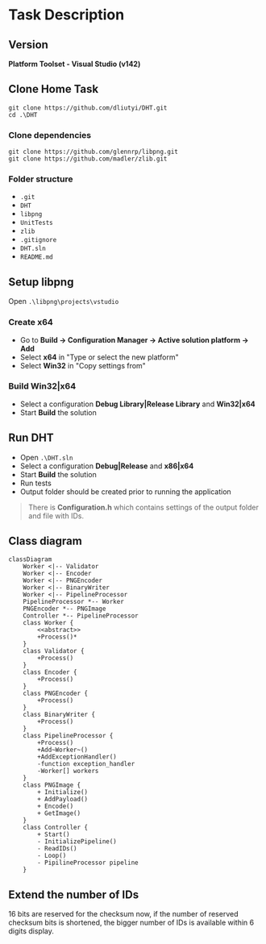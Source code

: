 # Task Description

## Version
**Platform Toolset - Visual Studio (v142)**

## Clone Home Task
```
git clone https://github.com/dliutyi/DHT.git
cd .\DHT
```

### Clone dependencies
``` 
git clone https://github.com/glennrp/libpng.git
git clone https://github.com/madler/zlib.git
```

### Folder structure

- `.git`
- `DHT`
- `libpng`
- `UnitTests`
- `zlib`
- `.gitignore`
- `DHT.sln`
- `README.md`

## Setup libpng
Open `.\libpng\projects\vstudio`

### Create x64
- Go to **Build -> Configuration Manager -> Active solution platform -> Add**
- Select **x64** in "Type or select the new platform"
- Select **Win32** in "Copy settings from"

### Build Win32|x64
- Select a configuration **Debug Library|Release Library** and **Win32|x64**
- Start **Build** the solution

## Run DHT
- Open `.\DHT.sln`
- Select a configuration **Debug|Release** and **x86|x64**
- Start **Build** the solution
- Run tests
- Output folder should be created prior to running the application

> There is **Configuration.h** which contains settings of the output folder and file with IDs.

## Class diagram

```mermaid
classDiagram
    Worker <|-- Validator
    Worker <|-- Encoder
    Worker <|-- PNGEncoder
    Worker <|-- BinaryWriter
    Worker <|-- PipelineProcessor
    PipelineProcessor *-- Worker
    PNGEncoder *-- PNGImage
    Controller *-- PipelineProcessor
    class Worker {
        <<abstract>>
        +Process()*
    }
    class Validator {
        +Process()
    }
    class Encoder {
        +Process()
    }
    class PNGEncoder {
        +Process()
    }
    class BinaryWriter {
        +Process()
    }
    class PipelineProcessor {
        +Process()
        +Add~Worker~()
        +AddExceptionHandler()
        -function exception_handler
        -Worker[] workers
    }
    class PNGImage {
        + Initialize()
        + AddPayload()
        + Encode()
        + GetImage()
    }
    class Controller {
        + Start()
        - InitializePipeline()
        - ReadIDs()
        - Loop()
        - PipilineProcessor pipeline
    }
```

## Extend the number of IDs
16 bits are reserved for the checksum now, if the number of reserved checksum bits is shortened, the bigger number of IDs is available within 6 digits display.
